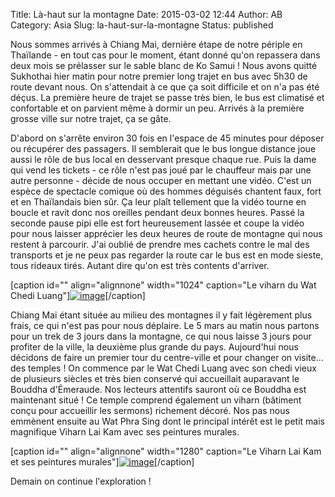 Title: Là-haut sur la montagne
Date: 2015-03-02 12:44
Author: AB
Category: Asia
Slug: la-haut-sur-la-montagne
Status: published

Nous sommes arrivés à Chiang Mai, dernière étape de notre périple en
Thaïlande - en tout cas pour le moment, étant donné qu'on repassera dans
deux mois se prélasser sur le sable blanc de Ko Samui ! Nous avons
quitté Sukhothai hier matin pour notre premier long trajet en bus avec
5h30 de route devant nous. On s'attendait à ce que ça soit difficile et
on n'a pas été déçus. La première heure de trajet se passe très bien, le
bus est climatisé et confortable et on parvient même à dormir un peu.
Arrivés à la première grosse ville sur notre trajet, ça se gâte.

<!--more-->

D'abord on s'arrête environ 30 fois en l'espace de 45 minutes pour
déposer ou récupérer des passagers. Il semblerait que le bus longue
distance joue aussi le rôle de bus local en desservant presque chaque
rue. Puis la dame qui vend les tickets - ce rôle n'est pas joué par le
chauffeur mais par une autre personne - décide de nous occuper en
mettant une vidéo. C'est un espèce de spectacle comique où des hommes
déguisés chantent faux, fort et en Thaïlandais bien sûr. Ça leur plaît
tellement que la vidéo tourne en boucle et ravit donc nos oreilles
pendant deux bonnes heures. Passé la seconde pause pipi elle est fort
heureusement lassée et coupe la vidéo pour nous laisser apprécier les
deux heures de route de montagne qui nous restent à parcourir. J'ai
oublié de prendre mes cachets contre le mal des transports et je ne peux
pas regarder la route car le bus est en mode sieste, tous rideaux tirés.
Autant dire qu'on est très contents d'arriver.

[caption id="" align="alignnone" width="1024" caption="Le viharn du Wat
Chedi
Luang"][![image](https://astridetjdenasie.files.wordpress.com/2015/03/wpid-sam_3333.jpg?w=1024 "Wat Chedi Luang")](https://astridetjdenasie.files.wordpress.com/2015/03/wpid-sam_3333.jpg)[/caption]

Chiang Mai étant située au milieu des montagnes il y fait légèrement
plus frais, ce qui n'est pas pour nous déplaire. Le 5 mars au matin nous
partons pour un trek de 3 jours dans la montagne, ce qui nous laisse 3
jours pour profiter de la ville, la deuxième plus grande du pays.
Aujourd'hui nous décidons de faire un premier tour du centre-ville et
pour changer on visite... des temples ! On commence par le Wat Chedi
Luang avec son chedi vieux de plusieurs siècles et très bien conservé
qui accueillait auparavant le Bouddha d'Émeraude. Nos lecteurs attentifs
sauront où ce Bouddha est maintenant situé ! Ce temple comprend
également un viharn (bâtiment conçu pour accueillir les sermons)
richement décoré. Nos pas nous emmènent ensuite au Wat Phra Sing dont le
principal intérêt est le petit mais magnifique Viharn Lai Kam avec ses
peintures murales.

[caption id="" align="alignnone" width="1280" caption="Le Viharn Lai Kam
et ses peintures
murales"][![image](https://astridetjdenasie.files.wordpress.com/2015/03/wpid-2015-03-02_18-36-57.jpg?w=1280 "Wat Phra Singh")](https://astridetjdenasie.files.wordpress.com/2015/03/wpid-2015-03-02_18-36-57.jpg)[/caption]

Demain on continue l'exploration !

